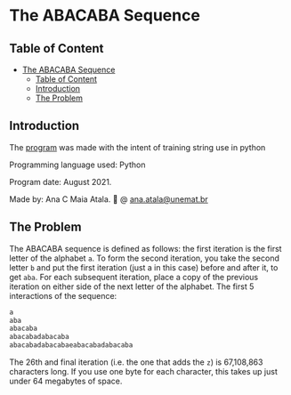 # The ABACABA Sequence

## Table of Content

- [The ABACABA Sequence](#the-abacaba-sequence)
  - [Table of Content](#table-of-content)
  - [Introduction](#introduction)
  - [The Problem](#the-problem)

## Introduction

The [program](abacaba.py) was made with the intent of training string use in python

Programming language used: Python

Program date: August 2021.

Made by: Ana C Maia Atala. :e-mail: @ ana.atala@unemat.br

## The Problem

The ABACABA sequence is defined as follows: the first iteration is the first letter of the alphabet ```a```. To form the second iteration, you take the second letter ```b``` and put the first iteration (just a in this case) before and after it, to get ```aba```. For each subsequent iteration, place a copy of the previous iteration on either side of the next letter of the alphabet.
The first 5 interactions of the sequence:

```txt
a
aba
abacaba
abacabadabacaba
abacabadabacabaeabacabadabacaba
```

The 26th and final iteration (i.e. the one that adds the ```z```) is 67,108,863 characters long. If you use one byte for each character, this takes up just under 64 megabytes of space.
